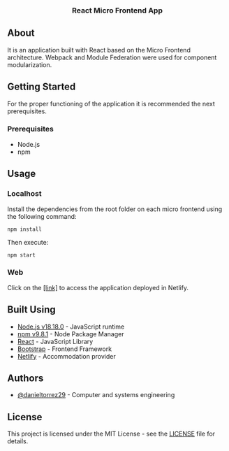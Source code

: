 <h3 align="center">React Micro Frontend App</h3>

## About

It is an application built with React based on the Micro Frontend architecture. Webpack and Module Federation were used for component modularization.

## Getting Started

For the proper functioning of the application it is recommended the next prerequisites.

### Prerequisites

- Node.js
- npm

## Usage

### Localhost

Install the dependencies from the root folder on each micro frontend using the following command:

```
npm install
```

Then execute:

```
npm start
```

### Web

Click on the [[link]](https://host-rickandmorty.netlify.app) to access the application deployed in Netlify.

## Built Using

- [Node.js v18.18.0](https://nodejs.org/en) - JavaScript runtime
- [npm v9.8.1](https://www.npmjs.com) - Node Package Manager
- [React](https://eclipseide.org) - JavaScript Library
- [Bootstrap](https://getbootstrap.com) - Frontend Framework
- [Netlify](https://www.netlify.com) - Accommodation provider

## Authors

- [@danieltorrez29](https://github.com/danieltorrez29) - Computer and systems engineering

## License

This project is licensed under the MIT License - see the [LICENSE](LICENSE) file for details.
